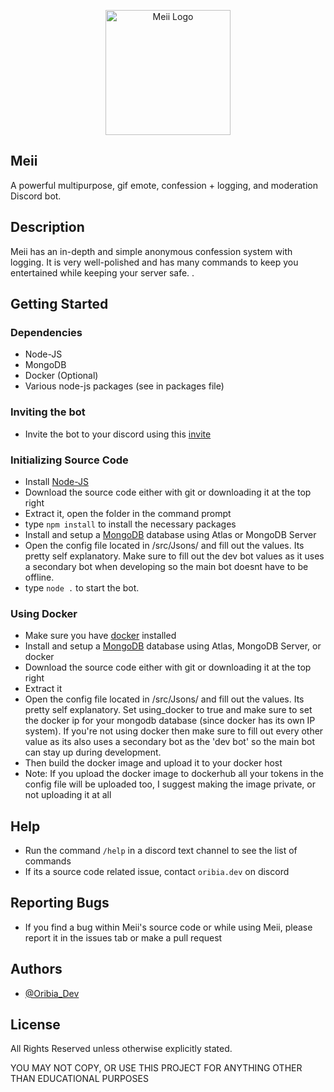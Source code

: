 <p align="center">
 <img src="https://meiibot.xyz/img/Logos/MeiiRoundedPurpleBorder.png" width="200" alt="Meii Logo">
</p>

## Meii
A powerful multipurpose, gif emote, confession + logging, and moderation Discord bot. 

## Description

Meii has an in-depth and simple anonymous confession system with logging. It is very well-polished and has many commands to keep you entertained while keeping your server safe. .

## Getting Started

### Dependencies

* Node-JS
* MongoDB
* Docker (Optional)
* Various node-js packages (see in packages file)

### Inviting the bot

* Invite the bot to your discord using this [invite](https://discord.com/oauth2/authorize?client_id=1082401009206308945&permissions=2147576838&scope=applications.commands%20bot)

### Initializing Source Code

* Install [Node-JS](https://nodejs.org/en/)
* Download the source code either with git or downloading it at the top right
* Extract it, open the folder in the command prompt
* type ```npm install``` to install the necessary packages
* Install and setup a [MongoDB](https://www.mongodb.com/try/download/community) database using Atlas or MongoDB Server
* Open the config file located in /src/Jsons/ and fill out the values. Its pretty self explanatory. Make sure to fill out the dev bot values as it uses a secondary bot when developing so the main bot doesnt have to be offline.
* type ```node .``` to start the bot.

### Using Docker

* Make sure you have [docker](https://www.docker.com/products/docker-desktop/) installed 
* Install and setup a [MongoDB](https://www.mongodb.com/try/download/community) database using Atlas, MongoDB Server, or docker
* Download the source code either with git or downloading it at the top right
* Extract it
* Open the config file located in /src/Jsons/ and fill out the values. Its pretty self explanatory. Set using_docker to true and make sure to set the docker ip for your mongodb database (since docker has its own IP system). If you're not using docker then make sure to fill out every other value as its also uses a secondary bot as the 'dev bot' so the main bot can stay up during development.
* Then build the docker image and upload it to your docker host
* Note: If you upload the docker image to dockerhub all your tokens in the config file will be uploaded too, I suggest making the image private, or not uploading it at all

## Help

* Run the command ```/help``` in a discord text channel to see the list of commands
* If its a source code related issue, contact ```oribia.dev``` on discord 

## Reporting Bugs

* If you find a bug within Meii's source code or while using Meii, please report it in the issues tab or make a pull request

## Authors

* [@Oribia_Dev](https://oribia.dev)

## License

All Rights Reserved unless otherwise explicitly stated.

YOU MAY NOT COPY, OR USE THIS PROJECT FOR ANYTHING OTHER THAN EDUCATIONAL PURPOSES 
